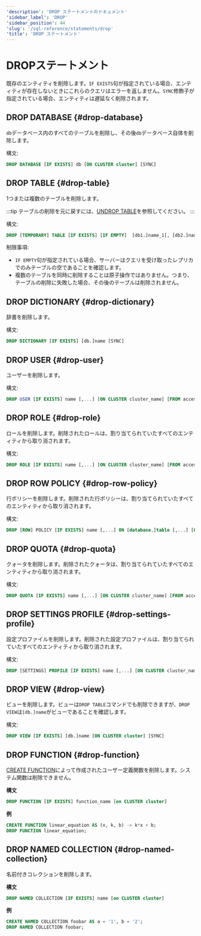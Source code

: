 ```yaml
---
'description': 'DROP ステートメントのドキュメント'
'sidebar_label': 'DROP'
'sidebar_position': 44
'slug': '/sql-reference/statements/drop'
'title': 'DROP ステートメント'
---
```





# DROPステートメント

既存のエンティティを削除します。`IF EXISTS`句が指定されている場合、エンティティが存在しないときにこれらのクエリはエラーを返しません。`SYNC`修飾子が指定されている場合、エンティティは遅延なく削除されます。

## DROP DATABASE {#drop-database}

`db`データベース内のすべてのテーブルを削除し、その後`db`データベース自体を削除します。

構文:

```sql
DROP DATABASE [IF EXISTS] db [ON CLUSTER cluster] [SYNC]
```

## DROP TABLE {#drop-table}

1つまたは複数のテーブルを削除します。

:::tip
テーブルの削除を元に戻すには、[UNDROP TABLE](/sql-reference/statements/undrop.md)を参照してください。
:::

構文:

```sql
DROP [TEMPORARY] TABLE [IF EXISTS] [IF EMPTY]  [db1.]name_1[, [db2.]name_2, ...] [ON CLUSTER cluster] [SYNC]
```

制限事項:
- `IF EMPTY`句が指定されている場合、サーバーはクエリを受け取ったレプリカでのみテーブルの空であることを確認します。
- 複数のテーブルを同時に削除することは原子操作ではありません。つまり、テーブルの削除に失敗した場合、その後のテーブルは削除されません。

## DROP DICTIONARY {#drop-dictionary}

辞書を削除します。

構文:

```sql
DROP DICTIONARY [IF EXISTS] [db.]name [SYNC]
```

## DROP USER {#drop-user}

ユーザーを削除します。

構文:

```sql
DROP USER [IF EXISTS] name [,...] [ON CLUSTER cluster_name] [FROM access_storage_type]
```

## DROP ROLE {#drop-role}

ロールを削除します。削除されたロールは、割り当てられていたすべてのエンティティから取り消されます。

構文:

```sql
DROP ROLE [IF EXISTS] name [,...] [ON CLUSTER cluster_name] [FROM access_storage_type]
```

## DROP ROW POLICY {#drop-row-policy}

行ポリシーを削除します。削除された行ポリシーは、割り当てられていたすべてのエンティティから取り消されます。

構文:

```sql
DROP [ROW] POLICY [IF EXISTS] name [,...] ON [database.]table [,...] [ON CLUSTER cluster_name] [FROM access_storage_type]
```

## DROP QUOTA {#drop-quota}

クォータを削除します。削除されたクォータは、割り当てられていたすべてのエンティティから取り消されます。

構文:

```sql
DROP QUOTA [IF EXISTS] name [,...] [ON CLUSTER cluster_name] [FROM access_storage_type]
```

## DROP SETTINGS PROFILE {#drop-settings-profile}

設定プロファイルを削除します。削除された設定プロファイルは、割り当てられていたすべてのエンティティから取り消されます。

構文:

```sql
DROP [SETTINGS] PROFILE [IF EXISTS] name [,...] [ON CLUSTER cluster_name] [FROM access_storage_type]
```

## DROP VIEW {#drop-view}

ビューを削除します。ビューは`DROP TABLE`コマンドでも削除できますが、`DROP VIEW`は`[db.]name`がビューであることを確認します。

構文:

```sql
DROP VIEW [IF EXISTS] [db.]name [ON CLUSTER cluster] [SYNC]
```

## DROP FUNCTION {#drop-function}

[CREATE FUNCTION](./create/function.md)によって作成されたユーザー定義関数を削除します。システム関数は削除できません。

**構文**

```sql
DROP FUNCTION [IF EXISTS] function_name [on CLUSTER cluster]
```

**例**

```sql
CREATE FUNCTION linear_equation AS (x, k, b) -> k*x + b;
DROP FUNCTION linear_equation;
```

## DROP NAMED COLLECTION {#drop-named-collection}

名前付きコレクションを削除します。

**構文**

```sql
DROP NAMED COLLECTION [IF EXISTS] name [on CLUSTER cluster]
```

**例**

```sql
CREATE NAMED COLLECTION foobar AS a = '1', b = '2';
DROP NAMED COLLECTION foobar;
```
